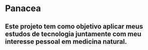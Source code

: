 # Panacea
## Este projeto tem como objetivo aplicar meus estudos de tecnologia juntamente com meu interesse pessoal em medicina natural.
